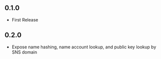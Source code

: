 ## 0.1.0
- First Release
## 0.2.0
- Expose name hashing, name account lookup, and public key lookup by SNS domain